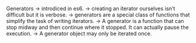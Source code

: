 Generators
-> introdiced in es6.
-> creating an iterator ourselves isn't difficult but it is verbose.
-> generators are a special class of functions that simplify the task of writing iterators.
-> A generator is a function that can stop midway and then continue where it stopped. It can
actually pause the execution.
-> A generator object may only be iterated once.

